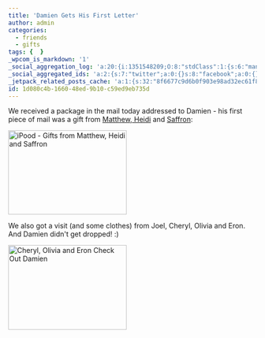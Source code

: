 ```yaml
---
title: 'Damien Gets His First Letter'
author: admin
categories:
  - friends
  - gifts
tags: {  }
_wpcom_is_markdown: '1'
_social_aggregation_log: 'a:20:{i:1351548209;O:8:"stdClass":1:{s:6:"manual";s:0:"";}i:1351550059;O:8:"stdClass":1:{s:6:"manual";s:0:"";}i:1351552779;O:8:"stdClass":1:{s:6:"manual";s:0:"";}i:1351557529;O:8:"stdClass":1:{s:6:"manual";s:0:"";}i:1351565575;O:8:"stdClass":1:{s:6:"manual";s:0:"";}i:1351580793;O:8:"stdClass":1:{s:6:"manual";s:0:"";}i:1351610861;O:8:"stdClass":1:{s:6:"manual";s:0:"";}i:1351655167;O:8:"stdClass":1:{s:6:"manual";s:0:"";}i:1351743729;O:8:"stdClass":1:{s:6:"manual";s:0:"";}i:1351917042;O:8:"stdClass":1:{s:6:"manual";s:0:"";}i:1371995550;O:8:"stdClass":2:{s:6:"manual";b:0;s:5:"items";a:0:{}}i:1372016172;O:8:"stdClass":2:{s:6:"manual";b:0;s:5:"items";a:0:{}}i:1372032895;O:8:"stdClass":2:{s:6:"manual";b:0;s:5:"items";a:0:{}}i:1372042748;O:8:"stdClass":2:{s:6:"manual";b:0;s:5:"items";a:0:{}}i:1372153437;O:8:"stdClass":2:{s:6:"manual";b:0;s:5:"items";a:0:{}}i:1372308314;O:8:"stdClass":2:{s:6:"manual";b:0;s:5:"items";a:0:{}}i:1372569899;O:8:"stdClass":2:{s:6:"manual";b:0;s:5:"items";a:0:{}}i:1372887148;O:8:"stdClass":2:{s:6:"manual";b:0;s:5:"items";a:0:{}}i:1373058315;O:8:"stdClass":2:{s:6:"manual";b:0;s:5:"items";a:0:{}}i:1373231720;O:8:"stdClass":2:{s:6:"manual";b:0;s:5:"items";a:0:{}}}'
_social_aggregated_ids: 'a:2:{s:7:"twitter";a:0:{}s:8:"facebook";a:0:{}}'
_jetpack_related_posts_cache: 'a:1:{s:32:"8f6677c9d6b0f903e98ad32ec61f8deb";a:2:{s:7:"expires";i:1509132051;s:7:"payload";a:3:{i:0;a:1:{s:2:"id";i:196;}i:1;a:1:{s:2:"id";i:191;}i:2;a:1:{s:2:"id";i:204;}}}}'
id: 1d080c4b-1660-48ed-9b10-c59ed9eb735d
---
```

<p>We received a package in the mail today addressed to Damien - his first piece of mail was a gift from <a href="http://mennoboy.com/matthew/">Matthew, Heidi</a> and <a href="http://www.mennogirl.com/saffron/">Saffron</a>:</p>
<p><a href="http://www.flickr.com/photos/lemon/764780648/" class="tt-flickr"><img src="http://farm2.static.flickr.com/1354/764780648_b50d7f3c82_m.jpg" alt="iPood - Gifts from Matthew, Heidi and Saffron" width="240" height="171" border="0" /></a></p>
<p>We also got a visit (and some clothes) from Joel, Cheryl, Olivia and Eron.  And Damien didn't get dropped!  :)</p>
<p><a href="http://www.flickr.com/photos/lemon/763915659/" class="tt-flickr"><img src="http://farm2.static.flickr.com/1437/763915659_fb98a44341_m.jpg" alt="Cheryl, Olivia and Eron Check Out Damien" width="240" height="172" border="0" /></a></p>
